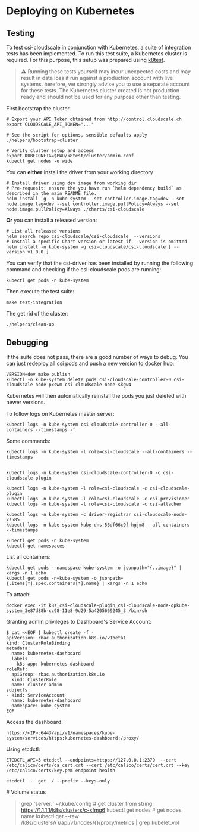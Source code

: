 # Deploying on Kubernetes

## Testing

To test csi-cloudscale in conjunction with Kubernetes, a suite of integration tests has been implemented.
To run this test suite, a Kubernetes cluster is required. For this purpose, this setup was prepared using
[k8test](https://github.com/cloudscale-ch/k8test).

> ⚠️ Running these tests yourself may incur unexpected costs and may result in data loss if run against a production account with live systems. herefore, we strongly advise you to use a separate account for these tests.
> The Kubernetes cluster created is not production ready and should not be used for any purpose other than testing.

First bootstrap the cluster

    # Export your API Token obtained from http://control.cloudscale.ch
    export CLOUDSCALE_API_TOKEN="..."
    
    # See the script for options, sensible defaults apply
    ./helpers/bootstrap-cluster
    
    # Verify cluster setup and access
    export KUBECONFIG=$PWD/k8test/cluster/admin.conf
    kubectl get nodes -o wide


You can **either** install the driver from your working directory

    # Install driver using dev image from working dir
    # Pre-requesit: ensure the you have run `helm dependency build` as described in the main README file.
    helm install -g -n kube-system --set controller.image.tag=dev --set node.image.tag=dev --set controller.image.pullPolicy=Always --set node.image.pullPolicy=Always ./charts/csi-cloudscale

**Or** you can install a released version:

    # List all released versions
    helm search repo csi-cloudscale/csi-cloudscale  --versions
    # Install a specific Chart version or latest if --version is omitted
    helm install -n kube-system -g csi-cloudscale/csi-cloudscale [ --version v1.0.0 ]

You can verify that the csi-driver has been installed by running the following command and checking if the csi-cloudscale pods are running:

    kubectl get pods -n kube-system

Then execute the test suite:

    make test-integration

The get rid of the cluster:

    ./helpers/clean-up

## Debugging

If the suite does not pass, there are a good number of ways to debug.
You can just redeploy all csi pods and push a new version to docker hub:

    VERSION=dev make publish
    kubectl -n kube-system delete pods csi-cloudscale-controller-0 csi-cloudscale-node-pxswm csi-cloudscale-node-skgw4

Kubernetes will then automatically reinstall the pods you just deleted
with newer versions.

To follow logs on Kubernetes master server:

    kubectl logs -n kube-system csi-cloudscale-controller-0 --all-containers --timestamps -f

Some commands:

    kubectl logs -n kube-system -l role=csi-cloudscale --all-containers --timestamps


    kubectl logs -n kube-system csi-cloudscale-controller-0 -c csi-cloudscale-plugin

    kubectl logs -n kube-system -l role=csi-cloudscale -c csi-cloudscale-plugin
    kubectl logs -n kube-system -l role=csi-cloudscale -c csi-provisioner
    kubectl logs -n kube-system -l role=csi-cloudscale -c csi-attacher

    kubectl logs -n kube-system -c driver-registrar csi-cloudscale-node-7s585
    kubectl logs -n kube-system kube-dns-56df66c9f-hgjm8 --all-containers --timestamps

    kubectl get pods -n kube-system
    kubectl get namespaces

List all containers:

    kubectl get pods --namespace kube-system -o jsonpath="{..image}" | xargs -n 1 echo
    kubectl get pods -n=kube-system -o jsonpath={.items[*].spec.containers[*].name} | xargs -n 1 echo

To attach:

    docker exec -it k8s_csi-cloudscale-plugin_csi-cloudscale-node-qpkube-system_3e87d88b-cc98-11e8-9d29-5a4205669245_3 /bin/sh

Granting admin privileges to Dashboard\'s Service Account:

    $ cat <<EOF | kubectl create -f -
    apiVersion: rbac.authorization.k8s.io/v1beta1
    kind: ClusterRoleBinding
    metadata:
      name: kubernetes-dashboard
      labels:
        k8s-app: kubernetes-dashboard
    roleRef:
      apiGroup: rbac.authorization.k8s.io
      kind: ClusterRole
      name: cluster-admin
    subjects:
    - kind: ServiceAccount
      name: kubernetes-dashboard
      namespace: kube-system
    EOF

Access the dashboard:

    https://<IP>:6443/api/v1/namespaces/kube-system/services/https:kubernetes-dashboard:/proxy/

Using etcdctl:

    ETCDCTL_API=3 etcdctl --endpoints=https://127.0.0.1:2379  --cert /etc/calico/certs/ca_cert.crt --cert /etc/calico/certs/cert.crt --key /etc/calico/certs/key.pem endpoint health

    etcdctl ... get  / --prefix --keys-only

\# Volume status

> grep \'server:\' \~/.kube/config \# get cluster from string:
> <https://1.1.1.1/k8s/clusters/c-xfmg6> kubectl get nodes \# get nodes
> name kubectl get \--raw /k8s/clusters/{}/api/v1/nodes/{}/proxy/metrics
> \| grep kubelet_vol
